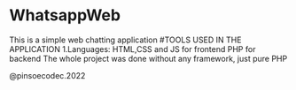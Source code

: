 # WhatsappWeb
This is a simple web chatting application
#TOOLS USED IN THE APPLICATION
1.Languages: HTML,CSS and JS for frontend
             PHP for backend
  The whole project was done without any framework, just pure PHP


  @pinsoecodec.2022
